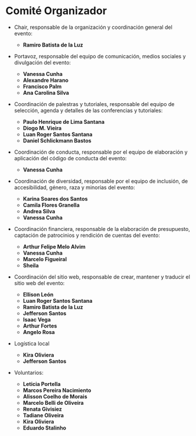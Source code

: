 # Comité Organizador

* Chair, responsable de la organización y coordinación general del evento:
    - **Ramiro Batista de la Luz**

* Portavoz, responsable del equipo de comunicación, medios sociales y divulgación del evento:
  - **Vanessa Cunha**
  - **Alexandre Harano**
  - **Francisco Palm**
  - **Ana Carolina Silva**

* Coordinación de palestras y tutoriales, responsable del equipo de selección, agenda y detalles de las conferencias y tutoriales:
  - **Paulo Henrique de Lima Santana**
  - **Diogo M. Vieira**
  - **Luan Roger Santos Santana**
  - **Daniel Schlickmann Bastos**

* Coordinación de conducta, responsable por el equipo de elaboración y aplicación del código de conducta del evento:
  - **Vanessa Cunha**

* Coordinación de diversidad, responsable por el equipo de inclusión, de accesibilidad, género, raza y minorías del evento:
  - **Karina Soares dos Santos**
  - **Camila Flores Granella**
  - **Andrea Silva**
  - **Vanessa Cunha**

* Coordinación financiera, responsable de la elaboración de presupuesto, captación de patrocinios y rendición de cuentas del evento:
  - **Arthur Felipe Melo Alvim**
  - **Vanessa Cunha**
  - **Marcelo Figueiral**
  - **Sheila**

* Coordinación del sitio web, responsable de crear, mantener y traducir el sitio web del evento:
  - **Ellison León**
  - **Luan Roger Santos Santana**
  - **Ramiro Batista de la Luz**
  - **Jefferson Santos**
  - **Isaac Vega**
  - **Arthur Fortes**
  - **Angelo Rosa**

* Logística local
  - **Kira Oliviera**
  - **Jefferson Santos**

* Voluntarios:
  * **Leticia Portella**
  * **Marcos Pereira Nacimiento**
  * **Alisson Coelho de Morais**
  * **Marcelo Belli de Oliveira**
  * **Renata Givisiez**
  * **Tadiane Oliveira**
  * **Kira Oliviera**
  * **Eduardo Stalinho**
